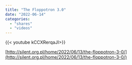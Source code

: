 ```yaml
---
title: "The Floppotron 3.0"
date: "2022-06-14"
categories:
  - "shares"
  - "videos"
---
```


<div style="width: 70vw;">{{< youtube kCCXRerqaJI>}}</div>

[http://silent.org.pl/home/2022/06/13/the-floppotron-3-0/](http://silent.org.pl/home/2022/06/13/the-floppotron-3-0/)
